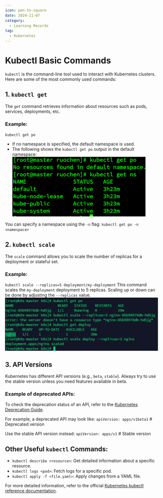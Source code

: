 ```yaml
---
icon: pen-to-square
date: 2024-11-07
category:
  - Learning Records
tag:
  - Kubernetes
---
```


# Kubectl Basic Commands

`kubectl` is the command-line tool used to interact with Kubernetes clusters. Here are some of the most commonly used commands:

## 1. `kubectl get`
The `get` command retrieves information about resources such as pods, services, deployments, etc.

### Example:
`kubectl get po`
- If no namespace is specified, the default namespace is used.
- The following shows the `kubectl get po` output in the default namespace:
  ![kube-defaultns.png](../../../.vuepress/public/assets/images/kube-defaultns.png)

You can specify a namespace using the `-n` flag:
`kubectl get po -n <namespace>`

## 2. `kubectl scale`
The `scale` command allows you to scale the number of replicas for a deployment or stateful set.

### Example:
`kubectl scale --replicas=5 deployment/my-deployment`
This command scales the `my-deployment` deployment to 5 replicas. Scaling up or down can be done by adjusting the `--replicas` value.
![kube-scale.png](../../../.vuepress/public/assets/images/kube-scale.png)

## 3. API Versions
Kubernetes has different API versions (e.g., `beta`, `stable`). Always try to use the stable version unless you need features available in beta.

### Example of deprecated APIs:
To check the deprecation status of an API, refer to the [Kubernetes Deprecation Guide](https://kubernetes.io/zh-cn/docs/reference/using-api/deprecation-guide/).

For example, a deprecated API may look like:
`apiVersion: apps/v1beta1`  # Deprecated version

Use the stable API version instead:
`apiVersion: apps/v1`  # Stable version

## Other Useful `kubectl` Commands:
- `kubectl describe <resource>`: Get detailed information about a specific resource.
- `kubectl logs <pod>`: Fetch logs for a specific pod.
- `kubectl apply -f <file.yaml>`: Apply changes from a YAML file.

For more detailed information, refer to the official [Kubernetes kubectl reference documentation](https://kubernetes.io/docs/reference/generated/kubectl/kubectl-commands).
